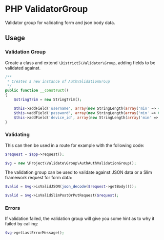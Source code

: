 # PHP ValidatorGroup
Validator group for validating form and json body data.

## Usage

### Validation Group
Create a class and extend `\District5\Validator\Group`, adding fields to be validated against.
```php
/**
 * Creates a new instance of AuthValidationGroup
 */
public function __construct()
{
    $stringTrim = new StringTrim();

    $this->addField('username', array(new StringLength(array('min' => 4, 'max' => 254))), array($stringTrim), true);
    $this->addField('password', array(new StringLength(array('min' => 6, 'max' => 64))), array($stringTrim), true);
    $this->addField('device_id', array(new StringLength(array('min' => 6, 'max' => 64))), array(), true);
}
```

### Validating
This can then be used in a route for example with the following code:
```php
$request = $app->request();

$vg = new \Project\Validate\Group\AuthAuthValidationGroup();
```

The validation group can be used to validate against JSON data or a Slim framework request for form data:
```php
$valid = $vg->isValidJSON(json_decode($request->getBody()));

$valid = $vg->isValidSlimPostOrPutRequest($request);
```

### Errors
If validation failed, the validation group will give you some hint as to why it failed by calling:
```php
$vg->getLastErrorMessage();
```
